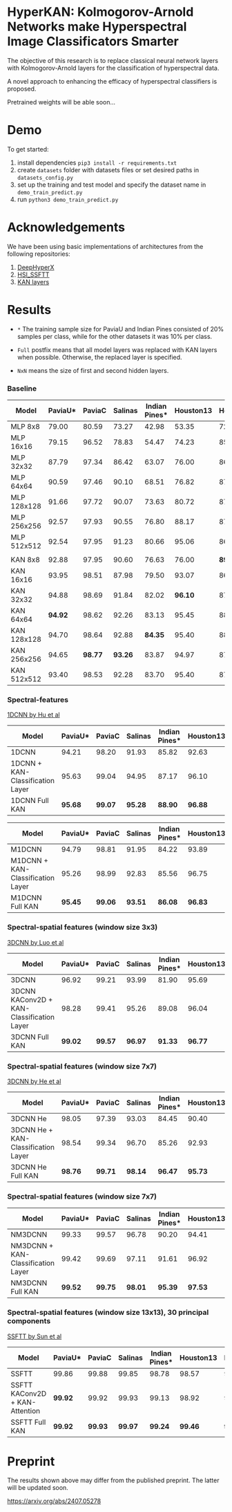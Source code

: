 # HyperKAN: Kolmogorov-Arnold Networks make Hyperspectral Image Classificators Smarter
The objective of this research is to replace classical neural network layers with Kolmogorov-Arnold layers for the 
classification of hyperspectral data.

A novel approach to enhancing the efficacy of hyperspectral classifiers is proposed.

Pretrained weights will be able soon...

# Demo

To get started:
1. install dependencies `pip3 install -r requirements.txt`
2. create `datasets` folder with datasets files or set desired paths in `datasets_config.py`
3. set up the training and test model and specify the dataset name in `demo_train_predict.py`
4. run `python3 demo_train_predict.py`

# Acknowledgements
We have been using basic implementations of architectures from the following repositories:

1) [DeepHyperX](https://github.com/nshaud/DeepHyperX)
2) [HSI_SSFTT](https://github.com/zgr6010/HSI_SSFTT)
3) [KAN layers](https://github.com/IvanDrokin/torch-conv-kan)

# Results

* `*` The training sample size for PaviaU and Indian Pines consisted of 20% samples per class, while for the other datasets 
it was 10% per class.

* `Full` postfix means that all model layers was replaced with KAN layers when possible. Otherwise, the replaced layer is specified.

* `NxN` means the size of first and second hidden layers.

### Baseline

| Model        | PaviaU*   | PaviaC    | Salinas   | Indian Pines* | Houston13 | Houston18 | KSC        |
|--------------|-----------|-----------|-----------|---------------|-----------|-----------|------------|
| MLP 8x8      | 79.00     | 80.59     | 73.27     | 42.98         | 53.35     | 72.45     | 48.83      |
| MLP 16x16    | 79.15     | 96.52     | 78.83     | 54.47         | 74.23     | 85.25     | 59.92      |
| MLP 32x32    | 87.79     | 97.34     | 86.42     | 63.07         | 76.00     | 86.64     | 67.43      |
| MLP 64x64    | 90.59     | 97.46     | 90.10     | 68.51         | 76.82     | 87.62     | 72.66      |
| MLP 128x128  | 91.66     | 97.72     | 90.07     | 73.63         | 80.72     | 87.00     | 73.13      |
| MLP 256x256  | 92.57     | 97.93     | 90.55     | 76.80         | 88.17     | 87.18     | 76.94      |
| MLP 512x512  | 92.54     | 97.95     | 91.23     | 80.66         | 95.06     | 86.62     | 81.84      |
|              |           |           |           |               |           |           |            |
| KAN 8x8      | 92.88     | 97.95     | 90.60     | 76.63         | 76.00     | **89.17** | 71.57      |
| KAN 16x16    | 93.95     | 98.51     | 87.98     | 79.50         | 93.07     | 86.47     | 76.85      |
| KAN 32x32    | 94.88     | 98.69     | 91.84     | 82.02         | **96.10** | 87.90     | 78.16      |
| KAN 64x64    | **94.92** | 98.62     | 92.26     | 83.13         | 95.45     | 88.49     | 85.73      |
| KAN 128x128  | 94.70     | 98.64     | 92.88     | **84.35**     | 95.40     | 88.29     | 84.30      |
| KAN 256x256  | 94.65     | **98.77** | **93.26** | 83.87         | 94.97     | 87.32     | 85.37      |
| KAN 512x512  | 93.40     | 98.53     | 92.28     | 83.70         | 95.40     | 87.70     | **88.65**  |


### Spectral-features
[1DCNN by Hu et al](https://www.hindawi.com/journals/js/2015/258619/)

| Model                            | PaviaU*   | PaviaC    | Salinas   | Indian Pines* | Houston13 | Houston18  | KSC       |
|----------------------------------|-----------|-----------|-----------|---------------|-----------|------------|-----------|
| 1DCNN                            | 94.21     | 98.20     | 91.93     | 85.82         | 92.63     | 91.32      | 84.87     |
| 1DCNN + KAN-Classification Layer | 95.63     | 99.04     | 94.95     | 87.17         | 96.10     | 93.00      | 88.95     |
| 1DCNN Full KAN                   | **95.68** | **99.07** | **95.28** | **88.90**     | **96.88** | **93.63**  | **90.91** |

| Model                             | PaviaU*    | PaviaC     | Salinas   | Indian Pines* | Houston13 | Houston18 | KSC        |
|-----------------------------------|------------|------------|-----------|---------------|-----------|-----------|------------|
| M1DCNN                            | 94.79	     | 98.81      | 91.95     | 84.22         | 93.89     | 91.90     | 85.67      |
| M1DCNN + KAN-Classification Layer | 95.26      | 98.99      | 92.83     | 85.56         | 96.75     | **93.86** | **91.12**  |
| M1DCNN Full KAN                   | **95.45**  | **99.06**  | **93.51** | **86.08**     | **96.83** | 93.34     | 90.04      |

### Spectral-spatial features (window size 3x3)
[3DCNN by Luo et al](https://ieeexplore.ieee.org/document/8455251)

| Model                                     | PaviaU*    | PaviaC    | Salinas   | Indian Pines* | Houston13 | Houston18 | KSC       |
|-------------------------------------------|------------|-----------|-----------|---------------|-----------|-----------|-----------|
| 3DCNN                                     | 96.92      | 99.21     | 93.99     | 81.90         | 95.69     | 92.45     | 87.37     |
| 3DCNN KAConv2D + KAN-Classification Layer | 98.28      | 99.41     | 95.26     | 89.08         | 96.04     | 93.99     | 88.80     |
| 3DCNN Full KAN                            | **99.02**  | **99.57** | **96.97** | **91.33**     | **96.77** | **94.16** | **90.72** | 

### Spectral-spatial features (window size 7x7)
[3DCNN by He et al](https://ieeexplore.ieee.org/document/8297014/)

| Model                               | PaviaU*   | PaviaC    | Salinas   | Indian Pines* | Houston13 | Houston18 | KSC       |
|-------------------------------------|-----------|-----------|-----------|---------------|-----------|-----------|-----------|
| 3DCNN He                            | 98.05     | 97.39     | 93.03     | 84.45         | 90.40     | 91.98     | 88.87     |
| 3DCNN He + KAN-Classification Layer | 98.54     | 99.34     | 96.70     | 85.26         | 92.93     | 93.39     | 89.65     |
| 3DCNN He Full KAN                   | **98.76** | **99.71** | **98.14** | **96.47**     | **95.73** | **95.82** | **93.66** |

### Spectral-spatial features (window size 7x7)
| Model                              | PaviaU*   | PaviaC    | Salinas    | Indian Pines* | Houston13  | Houston18  | KSC        |
|------------------------------------|-----------|-----------|------------|---------------|------------|------------|------------|
| NM3DCNN                            | 	99.33    | 99.57     | 	96.78     | 90.20         | 94.41      | 95.53      | 86.61      |
| NM3DCNN + KAN-Classification Layer | 	99.42    | 99.69     | 	97.11     | 91.61         | 96.92      | 95.63      | 92.01      |
| NM3DCNN Full KAN                   | **99.52** | **99.75** | 	**98.01** | **95.39**     | **97.53**  | **95.84**  | **94.40**  |

### Spectral-spatial features (window size 13x13), 30 principal components
[SSFTT by Sun et al](https://ieeexplore.ieee.org/document/9684381)

| Model                          | PaviaU*   | PaviaC     | Salinas   | Indian Pines* | Houston13 | Houston18 | KSC       |
|--------------------------------|-----------|------------|-----------|---------------|-----------|-----------|-----------|
| SSFTT                          | 99.86     | 	99.88     | 99.85     | 98.78         | 98.57     | 96.22     | 95.45     |
| SSFTT KAConv2D + KAN-Attention | **99.92** | 	99.92     | 99.93     | 99.13         | 98.92     | 96.55     | 97.34     |
| SSFTT Full KAN                 | **99.92** | 	**99.93** | **99.97** | **99.24**     | **99.46** | **97.12** | **98.76** |

# Preprint

The results shown above may differ from the published preprint. The latter will be updated soon.

https://arxiv.org/abs/2407.05278
